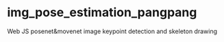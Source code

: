 # img_pose_estimation_pangpang
Web JS posenet&amp;movenet image keypoint detection and skeleton drawing
